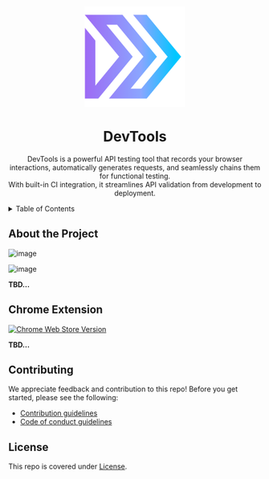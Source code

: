 <p align="center">
  <a href="https://dev.tools/">
    <img width=200px height=200px src="./packages/client/assets/favicon/favicon.png">
  </a>
</p>

<h1 align="center">DevTools</h1>

<p align="center">
DevTools is a powerful API testing tool that records your browser interactions, automatically generates requests, and seamlessly chains them for functional testing.
<br />
With built-in CI integration, it streamlines API validation from development to deployment.
</p>



<details>
  <summary>Table of Contents</summary>
  <ol>
    <li><a href="#about-the-project">About the Project</a></li>
    <li><a href="#chrome-extension">Chrome Extension</a></li>
    <li><a href="#contributing">Contributing</a></li>
    <li><a href="#license">License</a></li>
  </ol>
</details>

## About the Project

![image](https://github.com/user-attachments/assets/98eb84ae-843c-4bd3-80af-6622dd7b000a)

![image](https://github.com/user-attachments/assets/ef9bbb76-3490-4a43-ad65-a75510501177)



<!-- TODO: add build badges, description, screenshots -->

**TBD...**

## Chrome Extension

[![Chrome Web Store Version](https://img.shields.io/chrome-web-store/v/bcnbbkdpnoeaaedhhnlefgpijlpbmije?logo=googlechrome&logoColor=white&label=API%20Recorder%20Extension)](https://chromewebstore.google.com/detail/api-recorder/bcnbbkdpnoeaaedhhnlefgpijlpbmije)

<!-- TODO: add description and screenshots -->

**TBD...**

## Contributing

We appreciate feedback and contribution to this repo! Before you get started, please see the following:

- [Contribution guidelines](./docs/CONTRIBUTING.md)
- [Code of conduct guidelines](./docs/CODE-OF-CONDUCT.md)

## License

<!-- TODO: add license -->

This repo is covered under [License](./LICENSE).
